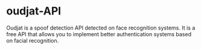 # oudjat-API
Oudjat is a spoof detection API detected on face recognition systems. It is a free API that allows you to implement better authentication systems based on facial recognition.
